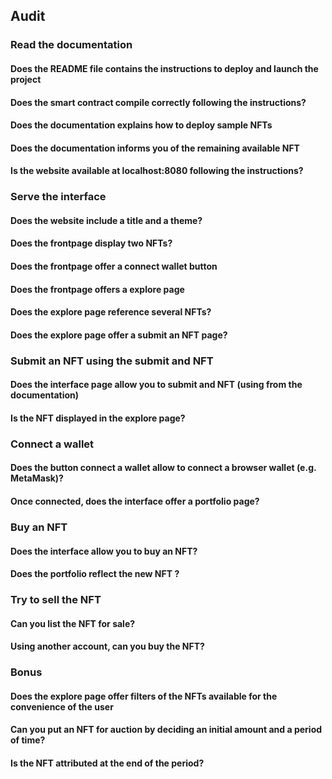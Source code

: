 
## Audit


### Read the documentation


#### Does the README file contains the instructions to deploy and launch the project


#### Does the smart contract compile correctly following the instructions?


#### Does the documentation explains how to deploy sample NFTs


#### Does the documentation informs you of the remaining available NFT


#### Is the website available at localhost:8080 following the instructions?


### Serve the interface


#### Does the website include a title and a theme?


#### Does the frontpage display two NFTs?


#### Does the frontpage offer a connect wallet button


#### Does the frontpage offers a explore page


#### Does the explore page reference several NFTs?


#### Does the explore page offer a submit an NFT page?


### Submit an NFT using the submit and NFT


#### Does the interface page allow you to submit and NFT (using from the documentation)


#### Is the NFT displayed in the explore page?


### Connect a wallet


#### Does the button connect a wallet allow to connect a browser wallet (e.g. MetaMask)?


#### Once connected, does the interface offer a portfolio page?


### Buy an NFT


#### Does the interface allow you to buy an NFT?


#### Does the portfolio reflect the new NFT ?


### Try to sell the NFT


#### Can you list the NFT for sale?


#### Using another account, can you buy the NFT?


### Bonus


#### Does the explore page offer filters of the NFTs available for the convenience of the user


#### Can you put an NFT for auction by deciding an initial amount and a period of time?


#### Is the NFT attributed at the end of the period?

